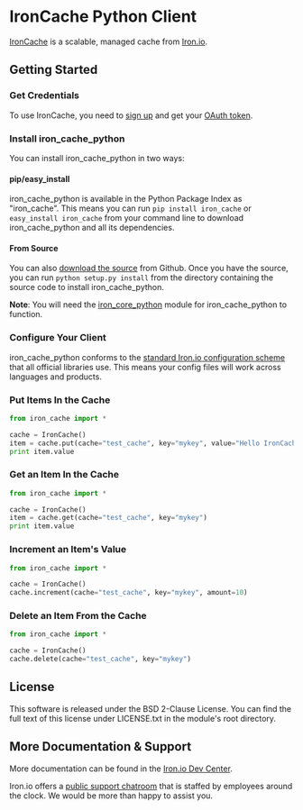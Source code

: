 # IronCache Python Client

[IronCache](http://www.iron.io/products/cache) is a scalable, managed cache 
from [Iron.io](http://www.iron.io).

## Getting Started

### Get Credentials

To use IronCache, you need to [sign up](https://hud.iron.io/users/new) and 
get your [OAuth token](https://hud.iron.io/tokens).

### Install iron_cache_python

You can install iron_cache_python in two ways:

#### pip/easy_install

iron_cache_python is available in the Python Package Index as "iron_cache". 
This means you can run `pip install iron_cache` or `easy_install iron_cache` 
from your command line to download iron_cache_python and all its dependencies.

#### From Source

You can also [download the source](https://github.com/iron-io/iron_cache_python) 
from Github. Once you have the source, you can run `python setup.py install` 
from the directory containing the source code to install iron_cache_python.

**Note**: You will need the [iron_core_python](https://github.com/iron-io/iron_core_python) 
module for iron_cache_python to function.

### Configure Your Client

iron_cache_python conforms to the [standard Iron.io configuration scheme](http://dev.iron.io/articles/configuration) 
that all official libraries use. This means your config files will work across 
languages and products.

### Put Items In the Cache

```python
from iron_cache import *

cache = IronCache()
item = cache.put(cache="test_cache", key="mykey", value="Hello IronCache!")
print item.value
```

### Get an Item In the Cache

```python
from iron_cache import *

cache = IronCache()
item = cache.get(cache="test_cache", key="mykey")
print item.value
```

### Increment an Item's Value

```python
from iron_cache import *

cache = IronCache()
cache.increment(cache="test_cache", key="mykey", amount=10)
```

### Delete an Item From the Cache

```python
from iron_cache import *

cache = IronCache()
cache.delete(cache="test_cache", key="mykey")
```

## License

This software is released under the BSD 2-Clause License. You can find the full 
text of this license under LICENSE.txt in the module's root directory.

## More Documentation & Support

More documentation can be found in the [Iron.io Dev Center](http://dev.iron.io).

Iron.io offers a [public support chatroom](http://get.iron.io/chat) that is 
staffed by employees around the clock. We would be more than happy to assist you.
